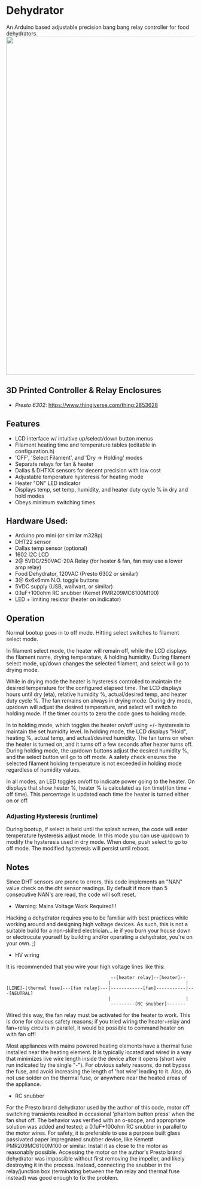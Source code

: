 # Dehydrator
An Arduino based adjustable precision bang bang relay controller for food dehydrators.
<img src="https://cdn.thingiverse.com/renders/fa/e7/e0/af/d5/63c64e5bdb93b1421403e6982178a298_preview_featured.jpg" width="900">

## 3D Printed Controller & Relay Enclosures
- *Presto 6302*: https://www.thingiverse.com/thing:2853628

## Features
- LCD interface w/ intuitive up/select/down button menus
- Filament heating time and temperature tables (editable in configuration.h)
- 'OFF', 'Select Filament', and 'Dry -> Holding' modes
- Separate relays for fan & heater
- Dallas & DHTXX sensors for decent precision with low cost
- Adjustable temperature hysteresis for heating mode
- Heater "ON" LED indicator
- Displays temp, set temp, humidity, and heater duty cycle % in dry and hold modes
- Obeys minimum switching times

## Hardware Used:
- Arduino pro mini (or similar m328p)
- DHT22 sensor
- Dallas temp sensor (optional)
- 1602 I2C LCD
- 2@ 5VDC/250VAC-20A Relay (for heater & fan, fan may use a lower amp relay)
- Food Dehydrator, 120VAC (Presto 6302 or similar)
- 3@ 6x6x6mm N.O. toggle buttons
- 5VDC supply (USB, wallwart, or similar)
- 0.1uF+100ohm RC snubber (Kemet PMR209MC6100M100)
- LED + limiting resistor (heater on indicator)

## Operation
Normal bootup goes in to off mode. Hitting select switches to filament select mode.

In filament select mode, the heater will remain off, while the LCD displays the filament name, drying temperature, & holding humidity. During filament select mode, up/down changes the selected filament, and select will go to drying mode.

While in drying mode the heater is hysteresis controlled to maintain the desired temperature for the configured elapsed time. The LCD displays hours until dry (eta), relative humidity %, actual/desired temp, and heater duty cycle %. The fan remains on always in drying mode. During dry mode, up/down will adjust the desired temperature, and select will switch to holding mode. If the timer counts to zero the code goes to holding mode.

In to holding mode, which toggles the heater on/off using +/- hysteresis to maintain the set humidity level. In holding mode, the LCD displays "Hold", heating %,
actual temp, and actual/desired humidity. The fan turns on when the heater is turned on, and it turns off a few seconds after heater turns off. During holding mode, the up/down buttons adjust the desired humidity %, and the select button will go to off mode. A safety check ensures the selected filament holding temperature is not exceeded in holding mode regardless of humidity values.

In all modes, an LED toggles on/off to indicate power going to the heater. On displays that show heater %, heater % is calculated as (on time)/(on time + off time). This percentage is updated each time the heater is turned either on or off.

### Adjusting Hysteresis (runtime)
During bootup, if select is held until the splash screen, the code will enter temperature hysteresis adjust mode. In this mode you can use up/down to modify the hysteresis used in dry mode. When done, push select to go to off mode. The modified hysteresis will persist until reboot.

## Notes
Since DHT sensors are prone to errors, this code implements an "NAN" value check on the dht sensor readings. By default if more than 5 consecutive NAN's are read, the code will soft reset.

* Warning: Mains Voltage Work Required!!!

Hacking a dehydrator requires you to be familiar with best practices while working around and designing high voltage devices. As such, this is not a suitable build for a non-skilled electrician... ie if you burn your house down or electrocute yourself by building and/or operating a dehydrator, you're on your own. ;)

* HV wiring

It is recommended that you wire your high voltage lines like this:
```
                                       --[heater relay]--[heater]--
                                      |                            |
[LINE]-[thermal fuse]---[fan relay]---|------------[fan]-----------|---[NEUTRAL]
                                      |                            |
                                       ---------[RC snubber]-------
```
Wired this way, the fan relay must be activated for the heater to work. This is done for obvious safety reasons; if you tried wiring the heater+relay and fan+relay circuits in parallel, it would be possible to command heater on with fan off!

Most appliances with mains powered heating elements have a thermal fuse installed near the heating element. It is typically located and wired in a way that minimizes live wire length inside the device after it opens (short wire run indicated by the single "-"). For obvious safety reasons, do not bypass the fuse, and avoid increasing the length of 'hot wire' leading to it. Also, do not use solder on the thermal fuse, or anywhere near the heated areas of the appliance.

* RC snubber

For the Presto brand dehydrator used by the author of this code, motor off switching transients resulted in occasional 'phantom button press' when the fan shut off. The behavior was verified with an o-scope, and appropriate solution was added and tested; a 0.1uF+100ohm RC snubber in parallel to the motor wires. For safety, it is preferable to use a purpose built glass passivated paper impregnated snubber device, like Kemet# PMR209MC6100M100 or similar. Install it as close to the motor as reasonably possible. Accessing the motor on the author's Presto brand dehydrator was impossible without first removing the impeller, and likely destroying it in the process. Instead, connecting the snubber in the relay/junction box (terminating between the fan relay and thermal fuse instead) was good enough to fix the problem.
